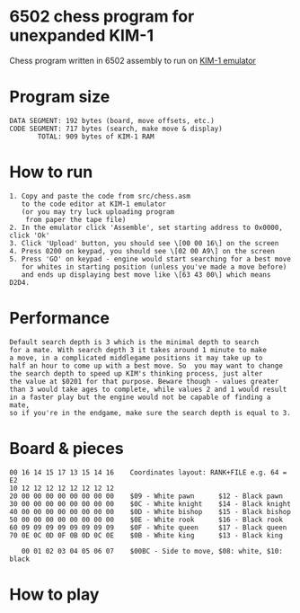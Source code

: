 # 6502 chess program for unexpanded KIM-1
Chess program written in 6502 assembly to run on <a href="https://github.com/maksimKorzh/KIM-1">KIM-1 emulator</a>

# Program size
    DATA SEGMENT: 192 bytes (board, move offsets, etc.)
    CODE SEGMENT: 717 bytes (search, make move & display)
           TOTAL: 909 bytes of KIM-1 RAM

# How to run
    1. Copy and paste the code from src/chess.asm
       to the code editor at KIM-1 emulator
       (or you may try luck uploading program
        from paper the tape file)
    2. In the emulator click 'Assemble', set starting address to 0x0000, click 'Ok'
    3. Click 'Upload' button, you should see \[00 00 16\] on the screen
    4. Press 0200 on keypad, you should see \[02 00 A9\] on the screen
    5. Press 'GO' on keypad - engine would start searching for a best move
       for whites in starting position (unless you've made a move before)
       and ends up displaying best move like \[63 43 00\] which means D2D4.

# Performance
    Default search depth is 3 which is the minimal depth to search
    for a mate. With search depth 3 it takes around 1 minute to make
    a move, in a complicated middlegame positions it may take up to
    half an hour to come up with a best move. So  you may want to change
    the search depth to speed up KIM's thinking process, just alter
    the value at $0201 for that purpose. Beware though - values greater
    than 3 would take ages to complete, while values 2 and 1 would result
    in a faster play but the engine would not be capable of finding a mate,
    so if you're in the endgame, make sure the search depth is equal to 3.
    
# Board & pieces
    00 16 14 15 17 13 15 14 16    Coordinates layout: RANK+FILE e.g. 64 = E2 
    10 12 12 12 12 12 12 12 12
    20 00 00 00 00 00 00 00 00    $09 - White pawn      $12 - Black pawn
    30 00 00 00 00 00 00 00 00    $0C - White knight    $14 - Black knight
    40 00 00 00 00 00 00 00 00    $0D - White bishop    $15 - Black bishop
    50 00 00 00 00 00 00 00 00    $0E - White rook      $16 - Black rook
    60 09 09 09 09 09 09 09 09    $0F - White queen     $17 - Black queen
    70 0E 0C 0D 0F 0B 0D 0C 0E    $0B - White king      $13 - Black king
        
       00 01 02 03 04 05 06 07    $00BC - Side to move, $08: white, $10: black
    

# How to play
    
